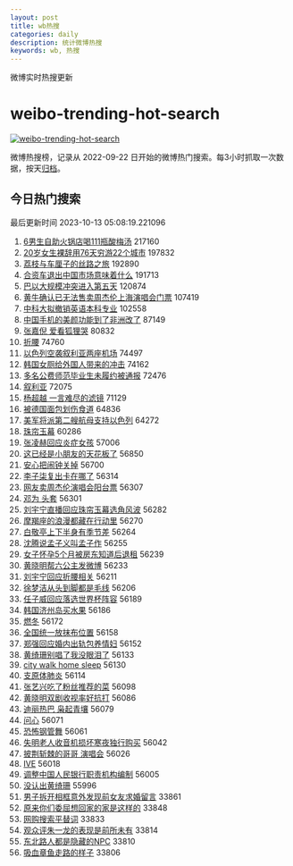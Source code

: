 ```yaml
---
layout: post
title: wb热搜
categories: daily
description: 统计微博热搜
keywords: wb, 热搜
---
```


微博实时热搜更新

# weibo-trending-hot-search

[![weibo-trending-hot-search](https://github.com/ameizi/weibo-trending-hot-search/actions/workflows/ci.yml/badge.svg)](https://github.com/ameizi/weibo-trending-hot-search/actions/workflows/ci.yml)

微博热搜榜，记录从 2022-09-22 日开始的微博热门搜索。每3小时抓取一次数据，按天[归档](./archives)。

## 今日热门搜索

<!-- BEGIN --> 
最后更新时间 2023-10-13 05:08:19.221096 
1. [6男生自助火锅店喝111瓶酸梅汤](https://s.weibo.com/weibo?q=%236%E7%94%B7%E7%94%9F%E8%87%AA%E5%8A%A9%E7%81%AB%E9%94%85%E5%BA%97%E5%96%9D111%E7%93%B6%E9%85%B8%E6%A2%85%E6%B1%A4%23&t=31&band_rank=1&Refer=top) 217160
1. [20岁女生裸辞用76天穷游22个城市](https://s.weibo.com/weibo?q=%2320%E5%B2%81%E5%A5%B3%E7%94%9F%E8%A3%B8%E8%BE%9E%E7%94%A876%E5%A4%A9%E7%A9%B7%E6%B8%B822%E4%B8%AA%E5%9F%8E%E5%B8%82%23&t=31&band_rank=2&Refer=top) 197832
1. [荔枝与车厘子的丝路之旅](https://s.weibo.com/weibo?q=%23%E8%8D%94%E6%9E%9D%E4%B8%8E%E8%BD%A6%E5%8E%98%E5%AD%90%E7%9A%84%E4%B8%9D%E8%B7%AF%E4%B9%8B%E6%97%85%23&t=31&band_rank=3&Refer=top) 192890
1. [合资车退出中国市场意味着什么](https://s.weibo.com/weibo?q=%23%E5%90%88%E8%B5%84%E8%BD%A6%E9%80%80%E5%87%BA%E4%B8%AD%E5%9B%BD%E5%B8%82%E5%9C%BA%E6%84%8F%E5%91%B3%E7%9D%80%E4%BB%80%E4%B9%88%23&t=31&band_rank=4&Refer=top) 191713
1. [巴以大规模冲突进入第五天](https://s.weibo.com/weibo?q=%23%E5%B7%B4%E4%BB%A5%E5%A4%A7%E8%A7%84%E6%A8%A1%E5%86%B2%E7%AA%81%E8%BF%9B%E5%85%A5%E7%AC%AC%E4%BA%94%E5%A4%A9%23&t=31&band_rank=5&Refer=top) 120874
1. [黄牛确认已无法售卖周杰伦上海演唱会门票](https://s.weibo.com/weibo?q=%23%E9%BB%84%E7%89%9B%E7%A1%AE%E8%AE%A4%E5%B7%B2%E6%97%A0%E6%B3%95%E5%94%AE%E5%8D%96%E5%91%A8%E6%9D%B0%E4%BC%A6%E4%B8%8A%E6%B5%B7%E6%BC%94%E5%94%B1%E4%BC%9A%E9%97%A8%E7%A5%A8%23&t=31&band_rank=6&Refer=top) 107419
1. [中科大拟撤销英语本科专业](https://s.weibo.com/weibo?q=%23%E4%B8%AD%E7%A7%91%E5%A4%A7%E6%8B%9F%E6%92%A4%E9%94%80%E8%8B%B1%E8%AF%AD%E6%9C%AC%E7%A7%91%E4%B8%93%E4%B8%9A%23&t=31&band_rank=7&Refer=top) 102558
1. [中国手机的美颜功能到了非洲改了](https://s.weibo.com/weibo?q=%23%E4%B8%AD%E5%9B%BD%E6%89%8B%E6%9C%BA%E7%9A%84%E7%BE%8E%E9%A2%9C%E5%8A%9F%E8%83%BD%E5%88%B0%E4%BA%86%E9%9D%9E%E6%B4%B2%E6%94%B9%E4%BA%86%23&t=31&band_rank=8&Refer=top) 87149
1. [张嘉倪 爱看狐狸哭](https://s.weibo.com/weibo?q=%E5%BC%A0%E5%98%89%E5%80%AA%20%E7%88%B1%E7%9C%8B%E7%8B%90%E7%8B%B8%E5%93%AD&t=31&band_rank=9&Refer=top) 80832
1. [折腰](https://s.weibo.com/weibo?q=%E6%8A%98%E8%85%B0&t=31&band_rank=10&Refer=top) 74760
1. [以色列空袭叙利亚两座机场](https://s.weibo.com/weibo?q=%23%E4%BB%A5%E8%89%B2%E5%88%97%E7%A9%BA%E8%A2%AD%E5%8F%99%E5%88%A9%E4%BA%9A%E4%B8%A4%E5%BA%A7%E6%9C%BA%E5%9C%BA%23&t=31&band_rank=11&Refer=top) 74497
1. [韩国女厕给外国人带来的冲击](https://s.weibo.com/weibo?q=%E9%9F%A9%E5%9B%BD%E5%A5%B3%E5%8E%95%E7%BB%99%E5%A4%96%E5%9B%BD%E4%BA%BA%E5%B8%A6%E6%9D%A5%E7%9A%84%E5%86%B2%E5%87%BB&t=31&band_rank=12&Refer=top) 74162
1. [多名公费师范毕业生未履约被通报](https://s.weibo.com/weibo?q=%23%E5%A4%9A%E5%90%8D%E5%85%AC%E8%B4%B9%E5%B8%88%E8%8C%83%E6%AF%95%E4%B8%9A%E7%94%9F%E6%9C%AA%E5%B1%A5%E7%BA%A6%E8%A2%AB%E9%80%9A%E6%8A%A5%23&t=31&band_rank=13&Refer=top) 72476
1. [叙利亚](https://s.weibo.com/weibo?q=%23%E5%8F%99%E5%88%A9%E4%BA%9A%23&t=31&band_rank=14&Refer=top) 72075
1. [杨超越 一言难尽的滤镜](https://s.weibo.com/weibo?q=%E6%9D%A8%E8%B6%85%E8%B6%8A%20%E4%B8%80%E8%A8%80%E9%9A%BE%E5%B0%BD%E7%9A%84%E6%BB%A4%E9%95%9C&t=31&band_rank=15&Refer=top) 71129
1. [被德国面包划伤食道](https://s.weibo.com/weibo?q=%23%E8%A2%AB%E5%BE%B7%E5%9B%BD%E9%9D%A2%E5%8C%85%E5%88%92%E4%BC%A4%E9%A3%9F%E9%81%93%23&t=31&band_rank=16&Refer=top) 64836
1. [美军将派第二艘航母支持以色列](https://s.weibo.com/weibo?q=%23%E7%BE%8E%E5%86%9B%E5%B0%86%E6%B4%BE%E7%AC%AC%E4%BA%8C%E8%89%98%E8%88%AA%E6%AF%8D%E6%94%AF%E6%8C%81%E4%BB%A5%E8%89%B2%E5%88%97%23&t=31&band_rank=17&Refer=top) 64272
1. [珠帘玉幕](https://s.weibo.com/weibo?q=%E7%8F%A0%E5%B8%98%E7%8E%89%E5%B9%95&t=31&band_rank=18&Refer=top) 60286
1. [张凌赫回应炎症女孩](https://s.weibo.com/weibo?q=%23%E5%BC%A0%E5%87%8C%E8%B5%AB%E5%9B%9E%E5%BA%94%E7%82%8E%E7%97%87%E5%A5%B3%E5%AD%A9%23&t=31&band_rank=19&Refer=top) 57006
1. [这已经是小朋友的天花板了](https://s.weibo.com/weibo?q=%E8%BF%99%E5%B7%B2%E7%BB%8F%E6%98%AF%E5%B0%8F%E6%9C%8B%E5%8F%8B%E7%9A%84%E5%A4%A9%E8%8A%B1%E6%9D%BF%E4%BA%86&t=31&band_rank=20&Refer=top) 56850
1. [安心把闹钟关掉](https://s.weibo.com/weibo?q=%E5%AE%89%E5%BF%83%E6%8A%8A%E9%97%B9%E9%92%9F%E5%85%B3%E6%8E%89&t=31&band_rank=21&Refer=top) 56700
1. [李子柒复出卡在哪了](https://s.weibo.com/weibo?q=%23%E6%9D%8E%E5%AD%90%E6%9F%92%E5%A4%8D%E5%87%BA%E5%8D%A1%E5%9C%A8%E5%93%AA%E4%BA%86%23&t=31&band_rank=22&Refer=top) 56314
1. [网友卖周杰伦演唱会阳台票](https://s.weibo.com/weibo?q=%23%E7%BD%91%E5%8F%8B%E5%8D%96%E5%91%A8%E6%9D%B0%E4%BC%A6%E6%BC%94%E5%94%B1%E4%BC%9A%E9%98%B3%E5%8F%B0%E7%A5%A8%23&t=31&band_rank=23&Refer=top) 56307
1. [邓为 头套](https://s.weibo.com/weibo?q=%E9%82%93%E4%B8%BA%20%E5%A4%B4%E5%A5%97&t=31&band_rank=24&Refer=top) 56301
1. [刘宇宁直播回应珠帘玉幕选角风波](https://s.weibo.com/weibo?q=%23%E5%88%98%E5%AE%87%E5%AE%81%E7%9B%B4%E6%92%AD%E5%9B%9E%E5%BA%94%E7%8F%A0%E5%B8%98%E7%8E%89%E5%B9%95%E9%80%89%E8%A7%92%E9%A3%8E%E6%B3%A2%23&t=31&band_rank=25&Refer=top) 56282
1. [摩羯座的浪漫都藏在行动里](https://s.weibo.com/weibo?q=%E6%91%A9%E7%BE%AF%E5%BA%A7%E7%9A%84%E6%B5%AA%E6%BC%AB%E9%83%BD%E8%97%8F%E5%9C%A8%E8%A1%8C%E5%8A%A8%E9%87%8C&t=31&band_rank=26&Refer=top) 56270
1. [白敬亭上下半身有季节差](https://s.weibo.com/weibo?q=%23%E7%99%BD%E6%95%AC%E4%BA%AD%E4%B8%8A%E4%B8%8B%E5%8D%8A%E8%BA%AB%E6%9C%89%E5%AD%A3%E8%8A%82%E5%B7%AE%23&t=31&band_rank=27&Refer=top) 56264
1. [沈腾说孟子义叫孟子作](https://s.weibo.com/weibo?q=%23%E6%B2%88%E8%85%BE%E8%AF%B4%E5%AD%9F%E5%AD%90%E4%B9%89%E5%8F%AB%E5%AD%9F%E5%AD%90%E4%BD%9C%23&t=31&band_rank=28&Refer=top) 56255
1. [女子怀孕5个月被房东知道后退租](https://s.weibo.com/weibo?q=%23%E5%A5%B3%E5%AD%90%E6%80%80%E5%AD%955%E4%B8%AA%E6%9C%88%E8%A2%AB%E6%88%BF%E4%B8%9C%E7%9F%A5%E9%81%93%E5%90%8E%E9%80%80%E7%A7%9F%23&t=31&band_rank=29&Refer=top) 56239
1. [黄晓明帮六公主发微博](https://s.weibo.com/weibo?q=%23%E9%BB%84%E6%99%93%E6%98%8E%E5%B8%AE%E5%85%AD%E5%85%AC%E4%B8%BB%E5%8F%91%E5%BE%AE%E5%8D%9A%23&t=31&band_rank=30&Refer=top) 56233
1. [刘宇宁回应折腰相关](https://s.weibo.com/weibo?q=%23%E5%88%98%E5%AE%87%E5%AE%81%E5%9B%9E%E5%BA%94%E6%8A%98%E8%85%B0%E7%9B%B8%E5%85%B3%23&t=31&band_rank=31&Refer=top) 56211
1. [徐梦洁从头到脚都是毛线](https://s.weibo.com/weibo?q=%23%E5%BE%90%E6%A2%A6%E6%B4%81%E4%BB%8E%E5%A4%B4%E5%88%B0%E8%84%9A%E9%83%BD%E6%98%AF%E6%AF%9B%E7%BA%BF%23&t=31&band_rank=32&Refer=top) 56206
1. [任子威回应落选世界杯阵容](https://s.weibo.com/weibo?q=%23%E4%BB%BB%E5%AD%90%E5%A8%81%E5%9B%9E%E5%BA%94%E8%90%BD%E9%80%89%E4%B8%96%E7%95%8C%E6%9D%AF%E9%98%B5%E5%AE%B9%23&t=31&band_rank=33&Refer=top) 56189
1. [韩国济州岛买水果](https://s.weibo.com/weibo?q=%E9%9F%A9%E5%9B%BD%E6%B5%8E%E5%B7%9E%E5%B2%9B%E4%B9%B0%E6%B0%B4%E6%9E%9C&t=31&band_rank=34&Refer=top) 56186
1. [燃冬](https://s.weibo.com/weibo?q=%E7%87%83%E5%86%AC&t=31&band_rank=35&Refer=top) 56172
1. [全国统一放抹布位置](https://s.weibo.com/weibo?q=%23%E5%85%A8%E5%9B%BD%E7%BB%9F%E4%B8%80%E6%94%BE%E6%8A%B9%E5%B8%83%E4%BD%8D%E7%BD%AE%23&t=31&band_rank=36&Refer=top) 56158
1. [郑强回应婚内出轨包养情妇](https://s.weibo.com/weibo?q=%23%E9%83%91%E5%BC%BA%E5%9B%9E%E5%BA%94%E5%A9%9A%E5%86%85%E5%87%BA%E8%BD%A8%E5%8C%85%E5%85%BB%E6%83%85%E5%A6%87%23&t=31&band_rank=37&Refer=top) 56152
1. [黄绮珊别唱了我没眼泪了](https://s.weibo.com/weibo?q=%23%E9%BB%84%E7%BB%AE%E7%8F%8A%E5%88%AB%E5%94%B1%E4%BA%86%E6%88%91%E6%B2%A1%E7%9C%BC%E6%B3%AA%E4%BA%86%23&t=31&band_rank=38&Refer=top) 56133
1. [city walk home sleep](https://s.weibo.com/weibo?q=city%20walk%20home%20sleep&t=31&band_rank=39&Refer=top) 56130
1. [支原体肺炎](https://s.weibo.com/weibo?q=%E6%94%AF%E5%8E%9F%E4%BD%93%E8%82%BA%E7%82%8E&t=31&band_rank=40&Refer=top) 56114
1. [张艺兴吃了粉丝推荐的菜](https://s.weibo.com/weibo?q=%23%E5%BC%A0%E8%89%BA%E5%85%B4%E5%90%83%E4%BA%86%E7%B2%89%E4%B8%9D%E6%8E%A8%E8%8D%90%E7%9A%84%E8%8F%9C%23&t=31&band_rank=41&Refer=top) 56098
1. [黄晓明双剧收视率好抗打](https://s.weibo.com/weibo?q=%23%E9%BB%84%E6%99%93%E6%98%8E%E5%8F%8C%E5%89%A7%E6%94%B6%E8%A7%86%E7%8E%87%E5%A5%BD%E6%8A%97%E6%89%93%23&t=31&band_rank=42&Refer=top) 56086
1. [迪丽热巴 枭起青壤](https://s.weibo.com/weibo?q=%E8%BF%AA%E4%B8%BD%E7%83%AD%E5%B7%B4%20%E6%9E%AD%E8%B5%B7%E9%9D%92%E5%A3%A4&t=31&band_rank=43&Refer=top) 56079
1. [问心](https://s.weibo.com/weibo?q=%E9%97%AE%E5%BF%83&t=31&band_rank=44&Refer=top) 56071
1. [恐怖钢管舞](https://s.weibo.com/weibo?q=%E6%81%90%E6%80%96%E9%92%A2%E7%AE%A1%E8%88%9E&t=31&band_rank=45&Refer=top) 56061
1. [失明老人收音机损坏寒夜独行购买](https://s.weibo.com/weibo?q=%23%E5%A4%B1%E6%98%8E%E8%80%81%E4%BA%BA%E6%94%B6%E9%9F%B3%E6%9C%BA%E6%8D%9F%E5%9D%8F%E5%AF%92%E5%A4%9C%E7%8B%AC%E8%A1%8C%E8%B4%AD%E4%B9%B0%23&t=31&band_rank=46&Refer=top) 56042
1. [披荆斩棘的哥哥 演唱会](https://s.weibo.com/weibo?q=%E6%8A%AB%E8%8D%86%E6%96%A9%E6%A3%98%E7%9A%84%E5%93%A5%E5%93%A5%20%E6%BC%94%E5%94%B1%E4%BC%9A&t=31&band_rank=47&Refer=top) 56026
1. [IVE](https://s.weibo.com/weibo?q=IVE&t=31&band_rank=48&Refer=top) 56018
1. [调整中国人民银行职责机构编制](https://s.weibo.com/weibo?q=%23%E8%B0%83%E6%95%B4%E4%B8%AD%E5%9B%BD%E4%BA%BA%E6%B0%91%E9%93%B6%E8%A1%8C%E8%81%8C%E8%B4%A3%E6%9C%BA%E6%9E%84%E7%BC%96%E5%88%B6%23&t=31&band_rank=49&Refer=top) 56005
1. [没认出黄绮珊](https://s.weibo.com/weibo?q=%23%E6%B2%A1%E8%AE%A4%E5%87%BA%E9%BB%84%E7%BB%AE%E7%8F%8A%23&t=31&band_rank=50&Refer=top) 55996
1. [男子拆开相框意外发现前女友求婚留言](https://s.weibo.com/weibo?q=%23%E7%94%B7%E5%AD%90%E6%8B%86%E5%BC%80%E7%9B%B8%E6%A1%86%E6%84%8F%E5%A4%96%E5%8F%91%E7%8E%B0%E5%89%8D%E5%A5%B3%E5%8F%8B%E6%B1%82%E5%A9%9A%E7%95%99%E8%A8%80%23&t=31&band_rank=11&Refer=top) 33861
1. [原来你们委屈想回家的家是这样的](https://s.weibo.com/weibo?q=%23%E5%8E%9F%E6%9D%A5%E4%BD%A0%E4%BB%AC%E5%A7%94%E5%B1%88%E6%83%B3%E5%9B%9E%E5%AE%B6%E7%9A%84%E5%AE%B6%E6%98%AF%E8%BF%99%E6%A0%B7%E7%9A%84%23&t=31&band_rank=20&Refer=top) 33848
1. [网购搜索平替词](https://s.weibo.com/weibo?q=%E7%BD%91%E8%B4%AD%E6%90%9C%E7%B4%A2%E5%B9%B3%E6%9B%BF%E8%AF%8D&t=31&band_rank=31&Refer=top) 33833
1. [观众评朱一龙的表现是前所未有](https://s.weibo.com/weibo?q=%E8%A7%82%E4%BC%97%E8%AF%84%E6%9C%B1%E4%B8%80%E9%BE%99%E7%9A%84%E8%A1%A8%E7%8E%B0%E6%98%AF%E5%89%8D%E6%89%80%E6%9C%AA%E6%9C%89&t=31&band_rank=43&Refer=top) 33814
1. [东北路人都是隐藏的NPC](https://s.weibo.com/weibo?q=%E4%B8%9C%E5%8C%97%E8%B7%AF%E4%BA%BA%E9%83%BD%E6%98%AF%E9%9A%90%E8%97%8F%E7%9A%84NPC&t=31&band_rank=47&Refer=top) 33810
1. [吸血章鱼走路的样子](https://s.weibo.com/weibo?q=%E5%90%B8%E8%A1%80%E7%AB%A0%E9%B1%BC%E8%B5%B0%E8%B7%AF%E7%9A%84%E6%A0%B7%E5%AD%90&t=31&band_rank=49&Refer=top) 33806
<!-- END -->
